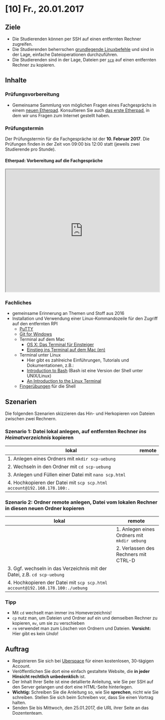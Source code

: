 # [10] Fr., 20.01.2017

## Ziele

* Die Studierenden können per SSH auf einen entfernten Rechner zugreifen.
* Die Studierenden beherrschen [grundlegende Linuxbefehle](../material/linux.md) und sind in der Lage, einfache Dateioperationen durchzuführen.
* Die Studierenden sind in der Lage, Dateien per [`scp`](http://www.tecmint.com/scp-commands-examples/) auf einen entfernten Rechner zu kopieren.

## Inhalte

### Prüfungsvorbereitung

* Gemeinsame Sammlung von möglichen Fragen eines Fachgesprächs in einem [neuen Etherpad](https://zumpad.zum.de/p/inf1fachgespraech). Konsultieren Sie auch [das erste Etherpad](https://zumpad.zum.de/p/wiewww), in dem wir uns Fragen zum Internet gestellt haben.

### Prüfungstermin

Der Prüfungstermin für die Fachgespräche ist der **10. Februar 2017**. Die Prüfungen finden in der Zeit von 09:00 bis 12:00 statt (jeweils zwei Studierende pro Stunde).

#### Etherpad: Vorbereitung auf die Fachgespräche

<iframe name="embed_readwrite" src="https://zumpad.zum.de/p/inf1fachgespraech?showControls=true&showChat=true&showLineNumbers=true&useMonospaceFont=false" style='width: 100%; min-height: 400px'></iframe>

### Fachliches

- gemeinsame Erinnerung an Themen und Stoff aus 2016
- Installation und Verwendung einer Linux-Kommandozeile für den Zugriff auf den entfernten RPI
    - [PuTTY](http://www.chiark.greenend.org.uk/~sgtatham/putty/download.html)
    - [Git for Windows](https://git-for-windows.github.io/)
    - Terminal auf dem Mac
        - [OS X: Das Terminal für Einsteiger](http://www.maclife.de/tipps-tricks/software/os-x-das-terminal-fuer-einsteiger)
        - [Einstieg ins Terminal auf dem Mac (en)](http://guides.macrumors.com/Terminal)
    - Terminal unter Linux
        - Hier gibt es zahlreiche Einführungen, Tutorials und Dokumentationen, z.B.:
        - [Introduction to Bash](http://cs.lmu.edu/~ray/notes/bash/) (Bash ist eine Version der Shell unter UNIX/Linux)
        - [An Introduction to the Linux Terminal](https://www.digitalocean.com/community/tutorials/an-introduction-to-the-linux-terminal)
    - [Fingerübungen](../material/linux.md) für die Shell

## Szenarien

Die folgenden Szenarien skizzieren das Hin- und Herkopieren von Dateien zwischen zwei Rechnern.


### Szenario 1: Datei lokal anlegen, auf entfernten Rechner *ins Heimatverzeichnis* kopieren

| lokal  | remote   |
|---|---|
| 1. Anlegen eines Ordners mit `mkdir scp-uebung`  |   |
| 2. Wechseln in den Ordner mit `cd scp-uebung` | |
| 3. Anlegen und Füllen einer Datei mit `nano scp.html` | |
| 4. Hochkopieren der Datei mit `scp scp.html account@192.168.178.100:.` | &nbsp; |

### Szenario 2: Ordner remote anlegen, Datei vom lokalen Rechner in diesen neuen Ordner kopieren

| lokal  | remote  |
|---|---|
|   | 1. Anlegen eines Ordners mit `mkdir uebung` |
|   | 2. Verlassen des Rechners mit CTRL-D |
| 3. Ggf. wechseln in das Verzeichnis mit der Datei, z.B. `cd scp-uebung` |  |
| 4. Hochkopieren der Datei mit `scp scp.html account@192.168.178.100:./uebung` | &nbsp; |

### Tipp

* Mit `cd` wechselt man immer ins Homeverzeichnis!
* `cp` nutz man, um Dateien und Ordner auf ein und demselben Rechner zu kopieren, `mv`, um sie zu verschieben
* `rm` verwendet man zum Löschen von Ordnern und Dateien. **Vorsicht:** Hier gibt es kein *Undo*!

## Auftrag

* Registrieren Sie sich bei [Uberspace](https://uberspace.de/) für einen kostenlosen, 30-tägigen Account.
* Veröffentlichen Sie dort eine einfach gestaltete Website, die **in jeder Hinsicht rechtlich unbedenklich** ist.
* Der Inhalt Ihrer Seite ist eine detallierte Anleitung, wie Sie per SSH auf den Server gelangen und dort eine HTML-Seite hinterlegen.
* **Wichtig:** Schreiben Sie die Anleitung so, wie Sie **sprechen**, nicht wie Sie schreiben. Stellen Sie sich beim Schreiben vor, dass Sie einen Vortrag halten.
* Senden Sie bis Mittwoch, den 25.01.2017, die URL ihrer Seite an das Dozententeam.
